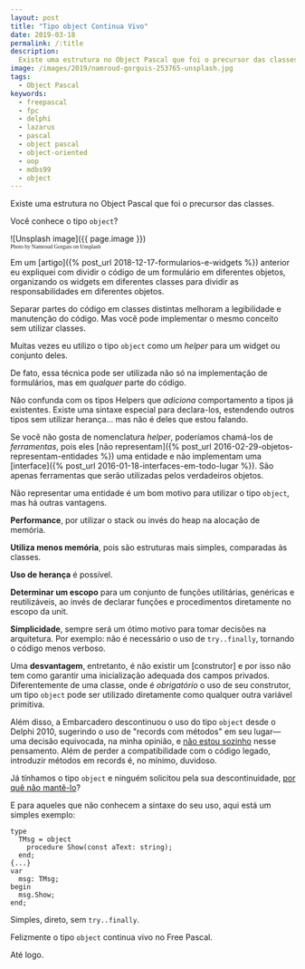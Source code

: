 ```yaml
---
layout: post
title: "Tipo object Continua Vivo"
date: 2019-03-18
permalink: /:title
description:
  Existe uma estrutura no Object Pascal que foi o precursor das classes.
image: /images/2019/namroud-gorguis-253765-unsplash.jpg
tags:
  - Object Pascal
keywords:
  - freepascal
  - fpc
  - delphi
  - lazarus
  - pascal
  - object pascal
  - object-oriented
  - oop
  - mdbs99
  - object
---
```


Existe uma estrutura no Object Pascal que foi o precursor das classes.

Você conhece o tipo `object`?

<!--more-->

![Unsplash image]({{ page.image }})
<br><span style="font-family: 'Bebas Neue'; font-size: 0.7em;">Photo by Namroud Gorguis on Unsplash</span>

Em um [artigo]({% post_url 2018-12-17-formularios-e-widgets %}) anterior eu expliquei com dividir o código de um formulário em diferentes objetos, organizando os widgets em diferentes classes para dividir as responsabilidades em diferentes objetos.

Separar partes do código em classes distintas melhoram a legibilidade e manutenção do código. Mas você pode implementar o mesmo conceito sem utilizar classes.

Muitas vezes eu utilizo o tipo `object` como um *helper* para um widget ou conjunto deles.

De fato, essa técnica pode ser utilizada não só na implementação de formulários, mas em *qualquer* parte do código.

Não confunda com os tipos Helpers que *adiciona* comportamento a tipos já existentes. Existe uma sintaxe especial para declara-los, estendendo outros tipos sem utilizar herança... mas não é deles que estou falando.

Se você não gosta de nomenclatura *helper*, poderíamos chamá-los de *ferramentas*, pois eles [não representam]({% post_url 2016-02-29-objetos-representam-entidades %}) uma entidade e não implementam uma [interface]({% post_url 2016-01-18-interfaces-em-todo-lugar %}). São apenas ferramentas que serão utilizadas pelos verdadeiros objetos.

Não representar uma entidade é um bom motivo para utilizar o tipo `object`, mas há outras vantagens.

**Performance**, por utilizar o stack ou invés do heap na alocação de memória.

**Utiliza menos memória**, pois são estruturas mais simples, comparadas às classes.

**Uso de herança** é possível.

**Determinar um escopo** para um conjunto de funções utilitárias, genéricas e reutilizáveis, ao invés de declarar funções e procedimentos diretamente no escopo da unit.

**Simplicidade**, sempre será um ótimo motivo para tomar decisões na arquitetura. Por exemplo: não é necessário o uso de `try..finally`, tornando o código menos verboso.

Uma **desvantagem**, entretanto, é não existir um [construtor] e por isso não tem como garantir uma inicialização adequada dos campos privados. Diferentemente de uma classe, onde é *obrigatório* o uso de seu construtor, um tipo `object` pode ser utilizado diretamente como qualquer outra variável primitiva. 

Além disso, a Embarcadero descontinuou o uso do tipo `object` desde o Delphi 2010, sugerindo o uso de "records com métodos" em seu lugar—uma decisão equivocada, na minha opinião, e [não estou sozinho](http://blog.synopse.info/post/2013/10/09/Good-old-object-is-not-to-be-deprecated-it-is-the-future) nesse pensamento. Além de perder a compatibilidade com o código legado, introduzir métodos em records é, no mínimo, duvidoso.

Já tínhamos o tipo `object` e ninguém solicitou pela sua descontinuidade, [por quê não mantê-lo](http://blog.synopse.info/post/2010/08/06/Save-object%2C-stop-class-hegemony%21)?

E para aqueles que não conhecem a sintaxe do seu uso, aqui está um simples exemplo:

    type
      TMsg = object
        procedure Show(const aText: string);
      end;
    {...}
    var
      msg: TMsg;
    begin
      msg.Show;
    end;

Simples, direto, sem `try..finally`.

Felizmente o tipo `object` continua vivo no Free Pascal.

Até logo.
